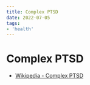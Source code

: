 ```yaml
---
title: Complex PTSD
date: 2022-07-05
tags:
- 'health'
---
```


# Complex PTSD

* [Wikipedia - Complex PTSD](https://en.wikipedia.org/wiki/Complex_post-traumatic_stress_disorder)